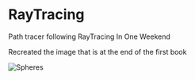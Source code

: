 # RayTracing
Path tracer following RayTracing In One Weekend

Recreated the image that is at the end of the first book

![Spheres](https://user-images.githubusercontent.com/25688981/160253488-6ae2bddd-7e3c-4f2d-aa96-b349406833bc.png)
